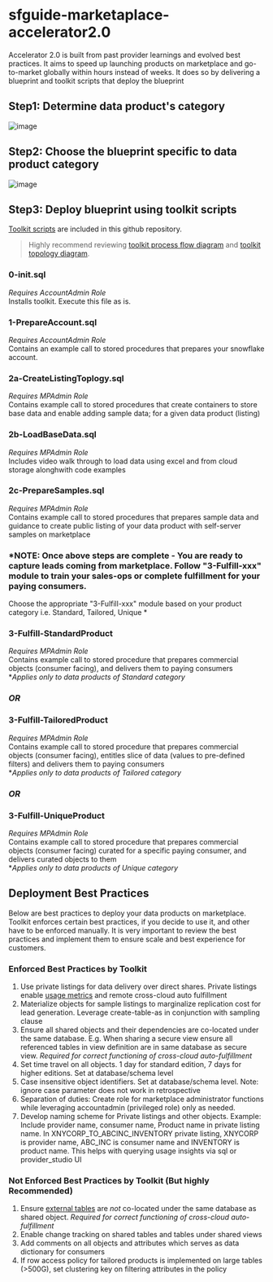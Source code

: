 # sfguide-marketaplace-accelerator2.0
Accelerator 2.0 is built from past provider learnings and evolved best practices. It aims to speed up launching products on marketplace and go-to-market globally within hours instead of weeks. It does so by delivering a blueprint and toolkit scripts that deploy the blueprint

## Step1: Determine data product's category
![image](https://user-images.githubusercontent.com/68336854/192832487-f4944d76-8ce1-4189-a23a-5d3ee68bbd84.png)

## Step2: Choose the blueprint specific to data product category
![image](https://user-images.githubusercontent.com/68336854/192829999-c23b5cf7-fb96-42a4-8440-a2cd44d4e61d.png)

## Step3: Deploy blueprint using toolkit scripts 
[Toolkit scripts](https://github.com/sfc-gh-amgupta/sfguide-marketaplace-accelerator2.0/tree/main/ToolkitScripts) are included in this github repository. <br /> 
> Highly recommend reviewing [toolkit process flow diagram](https://github.com/sfc-gh-amgupta/sfguide-marketaplace-accelerator2.0/blob/main/Toolkit%20Process%20Flow%20Diagram.pdf) and [toolkit topology diagram](https://github.com/Snowflake-Labs/sfguide-marketaplace-accelerator2.0/blob/main/Toolkit%20Topology%20Diagram.pdf).


### 0-init.sql 
*Requires AccountAdmin Role*  <br />
Installs toolkit. Execute this file as is.

### 1-PrepareAccount.sql 
*Requires AccountAdmin Role*  <br />
Contains an example call to stored procedures that prepares your snowflake account. 

### 2a-CreateListingToplogy.sql 
*Requires MPAdmin Role*  <br />
Contains example call to stored procedures that create containers to store base data and enable adding sample data; for a given data product (listing)

### 2b-LoadBaseData.sql
*Requires MPAdmin Role*  <br />
Includes video walk through to load data using excel and from cloud storage alonghwith code examples <br /> 

### 2c-PrepareSamples.sql
*Requires MPAdmin Role*  <br />
Contains example call to stored procedures that prepares sample data and guidance to create public listing of your data product with self-server samples on marketplace <br /> 

### *NOTE: Once above steps are complete - You are ready to capture leads coming from marketplace. Follow "3-Fulfill-xxx" module to train your sales-ops or complete fulfillment for your paying consumers. <br />
Choose the appropriate "3-Fulfill-xxx" module based on your product category i.e. Standard, Tailored, Unique *

### 3-Fulfill-StandardProduct
*Requires MPAdmin Role*  <br />
Contains example call to stored procedure that prepares commercial objects (consumer facing), and delivers them to paying consumers  <br /> 
**Applies only to data products of Standard category*

### *OR*

### 3-Fulfill-TailoredProduct
*Requires MPAdmin Role*  <br />
Contains example call to stored procedure that prepares commercial objects (consumer facing), entitles slice of data (values to pre-defined filters) and delivers them to paying consumers <br /> 
**Applies only to data products of Tailored category*

### *OR*

### 3-Fulfill-UniqueProduct
*Requires MPAdmin Role*  <br />
Contains example call to stored procedure that prepares commercial objects (consumer facing) curated for a specific paying consumer, and delivers curated objects to them <br /> 
**Applies only to data products of Unique category*


## Deployment Best Practices 
Below are best practices to deploy your data products on marketplace. Toolkit enforces certain best practices, if you decide to use it, and other have to be enforced manually. It is very important to review the best practices and implement them to ensure scale and best experience for customers.

### Enforced Best Practices by Toolkit
1. Use private listings for data delivery over direct shares. Private listings enable [usage metrics](https://docs.snowflake.com/en/sql-reference/data-sharing-usage.html) and remote cross-cloud auto fulfillment
2. Materialize objects for sample listings to marginalize replication cost for lead generation. Leverage create-table-as in conjunction with sampling clause 
3. Ensure all shared objects and their dependencies are co-located under the same database. E.g. When sharing a secure view ensure all referenced tables in view definition are in same database as secure view. _Required for correct functioning of cross-cloud auto-fulfillment_
4. Set time travel on all objects. 1 day for standard edition, 7 days for higher editions.  Set at database/schema level
5. Case insensitive object identifiers. Set at database/schema level. Note: ignore case parameter does not work in retrospective
6. Separation of duties: Create role for marketplace administrator functions while leveraging accountadmin (privileged role) only as needed. 
7. Develop naming scheme for Private listings and other objects. Example: Include provider name, consumer name,  Product name in private listing name. In  XNYCORP_TO_ABCINC_INVENTORY private listing, XNYCORP is provider name, ABC_INC is consumer name and INVENTORY is product name. This helps with querying usage insights via sql or provider_studio UI

### Not Enforced Best Practices by Toolkit (But highly Recommended)
1. Ensure [external tables](https://docs.snowflake.com/en/user-guide/database-replication-intro.html#replicated-database-objects) are _not_ co-located under the same database as shared object. _Required for correct functioning of cross-cloud auto-fulfillment_
2. Enable change tracking on shared tables and tables under shared views
3. Add comments on all objects and attributes which serves as data dictionary for consumers
4. If row access policy for tailored products is implemented on large tables (>500G), set clustering key on filtering attributes in the policy


